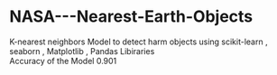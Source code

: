 # NASA---Nearest-Earth-Objects
K-nearest neighbors Model to detect harm objects using scikit-learn , seaborn , Matplotlib , Pandas Libiraries <br />
Accuracy of the Model 0.901 
